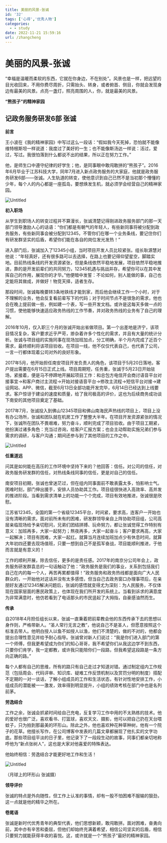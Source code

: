 ```yaml
---
title: 美丽的风景-张诚
id: '32'
tags: ['心得','优秀人物']
categories:
  - - study
date: 2022-11-21 15:59:16
url: /zhangcheng
---
```

# 美丽的风景-张诚

“幸福是温暖而柔软的东西，它就在你身边，不在别处”。风景也是一样，把远望的目光收回来，不用你费尽周折，只需抬头、转身，或者俯首、侧目，你就会发现身边有最美的风景。点亮一盏灯，照亮周围的人，你，就是最美的风景。

**“熊孩子”的精神家园**

## 记政务服务研发6部 张诚

**前言**

王小波在《我的精神家园》中写过这么一段话：“假如我今天死掉，恐怕就不能像维特根斯坦一样说道：我度过了美好的一生；也不能像斯汤达一样说：活过，爱过，写过。我很怕落到什么都说不出的结果，所以正在努力工作。”

他，是师生口中遵守纪律的好学生；他，是同事眼中敢闯敢拼的“熊孩子”。2016年6月毕业于江苏科技大学，同年7月进入新点政务服务的大家庭，他就是政务服务研发6部——张诚。人生轨道的转变，使他意识到自己已然不是当初那个懵懂的少年，每个人的内心都是一座孤岛，要想焕发生机，就必须学会经营自己的精神家园。

![Untitled](https://s3-us-west-2.amazonaws.com/secure.notion-static.com/daa1fc77-f63b-409a-89af-2fcf5c109085/Untitled.png)

**初入职场**

从学生到职场人的转变过程并不算漫长，张诚清楚记得刚进政务服务部门的那一天部门领导激励人心的话语：“你们都是有朝气的年轻人，有些新同事将被分配到政务服务，有些新同事会被分配到12345，不管你们在哪一个业务条线，要记住你们有研发群坚实的后盾，希望你们能在各自的岗位发光发热！”

进入部门后，张诚加入了12345小组，当时项目开发人员比较紧张。组长耿源慧对他说：“年轻真好，还有很多路可以去选择，在路上也要记得仰望星空，脚踏实地。目前热线条线的开发资源紧张，但是条线依然平稳地发展，项目依然平稳地推进，靠的是开发前辈们的共同努力，12345机遇与挑战并存，希望你可以在其中发挥自己的作用，展现你的才华。”他便暗中发誓：不论如何，别人能做的事，自己也定能将其做成，并做好！物竞天择，适者生存。

那段时间，张诚每晚要转3条地铁线才能到家，而后他会继续工作一个小时，对于不理解的业务，他会反复看前辈写下的代码；对于时间节点不是很急的需求，他也会在晚上提前做一些，例如建一个表，写一些开发文档。或许是这每天多做一点的习惯，使他能够快速适应政务热线的工作节奏，并对政务热线的业务有了自己的理解。

2016年10月，仅入职三个月的张诚开始出省做项目。第一个出差地是济宁，该项目情况复杂，客户要求近乎严苛，掺杂着许多个性化的需求，并且有大量的统计分析。张诚与项目组的实施同事在现场加班加点，分工明确，半个月内完成了近百个需求，最终顺利将该项目验收。在项目一线，他不仅仅代表自己，也代表了公司，一言一行都体现着公司对外的良好形象。

2017年5月，他开始担任南安项目开发负责人的角色，该项目于5月20日落地，客户提出需要在6月15日正式上线。项目周期短，任务重，张诚于5月23日开始驻场，紧接着，便是马不停蹄地开展起项目工作：和总包方电信开会商讨语音平台对接事宜→和客户商讨主流程→开始对接语音平台→修改主流程→短信平台对接→建设网站、APP、微信，截至6月13日全部功能开发完毕，6月14日已经达到上线要求。客户惊讶于建设的速度和质量，给了我司极高的评价，这也为后续商务成功谈下南安的其他项目奠定了基础。

2017年7月，张诚投入到佛山12345项目和佛山南海民声热线的项目上，项目上没有办公场所，张诚和团队就在机房工作了整整大半年。在项目开发资源紧张的情况下，张诚所在团队不畏艰难，努力奋斗，顺利完成了项目验收。由于项目工期紧，他扮演过诸多角色：充当过咨询，给客户汇报方案；也会主动帮助实施兄弟们参与需求的调研，与客户沟通；期间还参与到了其他项目的工作之中。

![Untitled](https://s3-us-west-2.amazonaws.com/secure.notion-static.com/199c3688-6b71-46d1-b6a9-ca59b6412340/Untitled.png)

**任重道远**

问其是如何能在高压的工作环境中坚持下来的？他回答：信任。对公司的信任，对政务服务研发群的信任，对热线条线同事的信任，更是对自己的信任。

南安项目初期，张诚也曾迷茫过，但在组内同事面前不敢表露太多，怕影响士气。困难时刻，部门伸出援手，安排人员协助其工作。项目组很快进入高效率、高并发的推进阶段。当看到需求清单上的功能一个个完成，项目有效地推进，张诚很是欣慰。

江苏省12345，全国的第一个省级12345平台，时间紧，要求高，连客户一开始也没有清晰的需求。面对前所未有的困难，研发群领导亲自上阵协助项目组，公司高层亲临现场给予亲切慰问，兄弟们团结拼搏、玩命努力，都让张诚觉得工作特别有意义：加班再多，大家一起努力；熬夜再多，大家一起奋斗；客户要求再高，大家一起解决；项目有困难，大家一起扛。就算当月连续加班加点少有休息时间，就算大年初四还要去现场值班，只要一想到自己不是孤军奋战，项目能顺利推进，于他而言就是有意义的！

工作的顺利开展，除去信任，更多的是责任感。2017年的南京分公司年会上，政务服务研发群袁总的一句话触动了他：“政务服务是我们的事业，关系到包括我们自己在内的每一个人，再苦再累都值得！”政务服务和政务热线都是面向广大人民群众的，一开始他对这话并没有太多感悟，但当自己去政务窗口办理事项后，在亲朋好友通过12345解决问题后，张诚的感悟就变得尤为深刻：为人民服务，不仅体现在国家层面的惠民政策上，也体现在我们所开发的系统上。当看到诉求的满意度为非常满意时，他仿若看到了电话那头的市民竖起了大拇指，自豪感油然而生。

**传承**

自2018年4月担任组长以来，张诚一直秉着把前辈教会他的东西传承下去的思想以身作则，严格带新人。“圣人常行无言之教”，他说自己不是圣人，但愿意按照这个标准去带人。他明白授人以鱼不如授人以渔，他们不清楚的，做的不对的，他都会提出合理性意见并给予耐心指导。张诚曾对新人们说过：“我是你们进入部门的第一个师傅，但我更希望成为你们的知心哥哥，我不希望你们从我这边学不到东西，只要你们肯学，我一定都教，或许我只能陪你们一段路，但我希望这段路是一条方向正确的路。”

每个人都有自己的思维，所有的路只有自己走过才知道对错。通过制定组内工作规范（包括周会、代码评审、知识库、疑难工作反馈机制以及赏罚分明的制度）搭配不定期的一对一谈话，了解小组成员的工作和生活状态，有针对性地安排工作，小组成员的潜能被一一激发，效率得到明显提升，小组的绩效考核在部门中也是名列前茅。

**劳逸结合**

工作之余，张诚会抓紧时间给自己充电，反复学习工作中用的不太熟练的技术。他的爱好也很广泛，喜欢看书、打篮球，喜欢天文、摄影，他可以把自己扔在天台喂蚊子，只为拍到那最美的环形山。除此之外，他也喜欢种花种草种树，他有一个院子的花草。他擅长写作，在公司博客中发表的几篇文章都展现了他扎实的文字功底。那些项目组平淡的日子里，他记录下了一段段生动的故事，同事们都亲切地称呼他为“新点张树人”，这也是大家对他喜爱的特殊表达。

他始终相信：劳逸结合才能更好地工作和生活！

![Untitled](https://s3-us-west-2.amazonaws.com/secure.notion-static.com/651fd9ec-4f8f-4614-bbb6-451b5d925bdb/Untitled.png)

（月球上的环形山 张诚摄）

**领导评价**

张诚的特点是外向随性，但工作上认准的事情，却有一股不怕困难不服输的狠劲，这一点就是他的精华之所在。

**卷尾语**

张诚是新时代优秀青年的典型代表，他们思想新颖，敢闯敢拼。面对困难，奋勇向前，其中亦有辛苦和委屈，但他们却始终充满着希望，相信公司坚实的后盾，相信只要努力就能获得丰收的喜悦。这，或许就是一个“熊孩子”最好的精神家园。